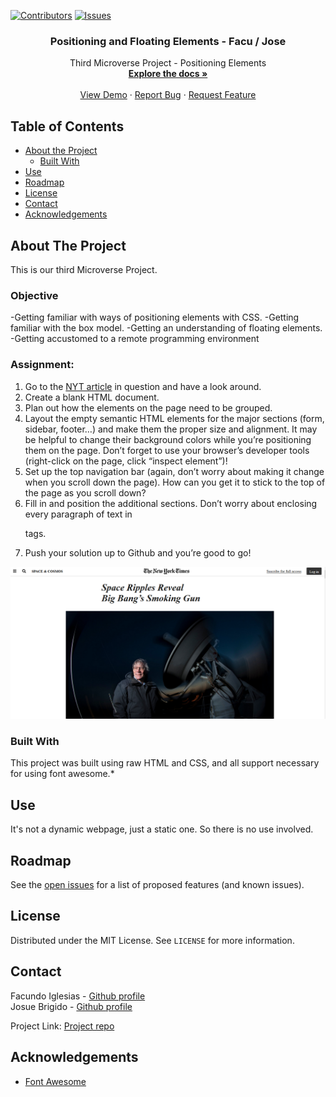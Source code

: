 [![Contributors][contributors-shield]][contributors-url]
[![Issues][issues-shield]][issues-url]
<br />
<p align="center">
 
  <h3 align="center">Positioning and Floating Elements - Facu / Jose</h3>
  <p align="center">
    Third Microverse Project - Positioning Elements
    <br />
    <a href="https://github.com/Fig77/Facu---Juan-Positioning-and-Floating-Elements/tree/feature-developer"><strong>Explore the docs »</strong></a>
    <br />
    <br />
    <a href="http://kalavhan.com/3rdproject/index.html
">View Demo</a>
    ·
    <a href="https://github.com/Fig77/Facu---Juan-Positioning-and-Floating-Elements/issues">Report Bug</a>
    ·
    <a href="https://github.com/Fig77/Facu---Juan-Positioning-and-Floating-Elements/issues">Request Feature</a>
  </p>
</p>


<!-- TABLE OF CONTENTS -->
## Table of Contents

* [About the Project](#about-the-project)
  * [Built With](#built-with)
* [Use](#use)
* [Roadmap](#roadmap)
* [License](#license)
* [Contact](#contact)
* [Acknowledgements](#acknowledgements)



<!-- ABOUT THE PROJECT -->
## About The Project
This is our third Microverse Project.

### Objective
 -Getting familiar with ways of positioning elements with CSS.
 -Getting familiar with the box model.
 -Getting an understanding of floating elements.
 -Getting accustomed to a remote programming environment
 
### Assignment:
 

   1. Go to the [NYT article](https://www.nytimes.com/2014/03/18/science/space/detection-of-waves-in-space-buttresses-landmark-theory-of-big-bang.html?_r=0) in question and have a look around.
   2. Create a blank HTML document.
   3. Plan out how the elements on the page need to be grouped.
   4. Layout the empty semantic HTML elements for the major sections (form, sidebar, footer…) and make them the proper size and alignment. It may be helpful to change their background colors while you’re positioning them on the page. Don’t forget to use your browser’s developer tools (right-click on the page, click “inspect element”)!
   5. Set up the top navigation bar (again, don’t worry about making it change when you scroll down the page). How can you get it to stick to the top of the page as you scroll down?
   6. Fill in and position the additional sections. Don’t worry about enclosing every paragraph of text in <p> tags.
   7. Push your solution up to Github and you’re good to go!


![Project Screen Shot][product-screenshot]


### Built With
This project was built using raw HTML and CSS, and all support necessary for using font awesome.* 


<!-- USAGE EXAMPLES -->
## Use

It's not a dynamic webpage, just a static one. So there is no use involved.


<!-- ROADMAP -->
## Roadmap

See the [open issues](https://github.com/https://github.com/Fig77/Facu---Juan-Positioning-and-Floating-Elements/issues/issues) for a list of proposed features (and known issues).


<!-- LICENSE -->
## License

Distributed under the MIT License. See `LICENSE` for more information.

<!-- CONTACT -->
## Contact

Facundo Iglesias - [Github profile](https://github.com/Fig77)
<br>
Josue Brigido - [Github profile](https://github.com/kalavhan)

Project Link: [Project repo](https://github.com/kalavhan/DisplayingandInputtingData)



<!-- ACKNOWLEDGEMENTS -->
## Acknowledgements
* [Font Awesome](https://fontawesome.com)




<!-- MARKDOWN LINKS & IMAGES -->
<!-- https://www.markdownguide.org/basic-syntax/#reference-style-links -->
[contributors-shield]: https://img.shields.io/badge/Contributors-2-%2300ff00
[contributors-url]: https://github.com/Fig77/YoutubeClone-Facu-Josue/graphs/contributors
[issues-shield]: https://img.shields.io/badge/issues-0-%2300ff00
[issues-url]: https://github.com/Fig77/YoutubeClone-Facu-Josue/issues
[product-screenshot]: img/product_ss.png
